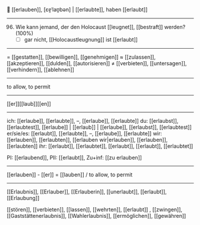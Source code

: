 🤝 [[erlauben]], [ɛɐ̯ˈlaʊ̯bən] | [[erlaubte]], haben [[erlaubt]]

---
96. Wie kann jemand, der den Holocaust [[leugnet]], [[bestraft]] werden? (100%)
	- [ ] gar nicht, [[Holocaustleugnung]] ist [[erlaubt]]

---
= [[gestatten]], [[bewilligen]], [[genehmigen]]
≈ [[zulassen]], [[akzeptieren]], [[dulden]], [[autorisieren]]
≠ [[verbieten]], [[untersagen]], [[verhindern]], [[ablehnen]]

---
to allow, to permit

---
[[er]][[laub]][[en]]

---
ich: [[erlaube]], [[erlaubte]], –, [[erlaube]], [[erlaubte]]
du: [[erlaubst]], [[erlaubtest]], [[erlaube]] | [[erlaub]] | [[erlaube]], [[erlaubst]], [[erlaubtest]]
er/sie/es: [[erlaubt]], [[erlaubte]], –, [[erlaube]], [[erlaubte]]
wir: [[erlauben]], [[erlaubten]], [[erlauben wir|erlauben]], [[erlauben]], [[erlaubten]]
ihr: [[erlaubt]], [[erlaubtet]], [[erlaubt]], [[erlaubt]], [[erlaubtet]]

PI: [[erlaubend]], PII: [[erlaubt]], Zu+inf: [[zu erlauben]]

---
[[erlauben]] - [[er]] = [[lauben]] / to allow, to permit

---
[[Erlaubnis]], [[Erlauber]], [[Erlauberin]], [[unerlaubt]], [[erlaubt]], [[Erlaubung]]

[[stören]], [[verbieten]], [[lassen]], [[wehrten]], [[erlaubt]]
, [[zwingen]], [[Gaststättenerlaubnis]], [[Wahlerlaubnis]], [[ermöglichen]], [[gewähren]]